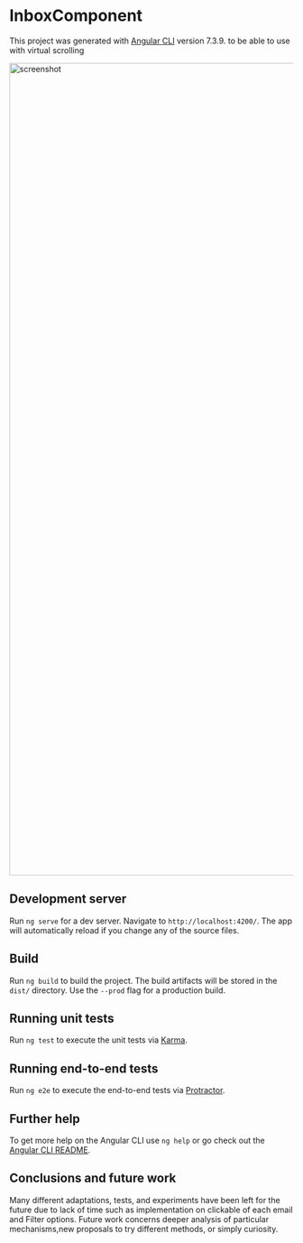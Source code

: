 # InboxComponent

This project was generated with [Angular CLI](https://github.com/angular/angular-cli) version 7.3.9. to be able to use with virtual scrolling 

<img width="1440" alt="screenshot" src="https://user-images.githubusercontent.com/16693442/58366396-cc3dbd00-7efb-11e9-91e4-af87ba902bf6.png">

## Development server

Run `ng serve` for a dev server. Navigate to `http://localhost:4200/`. The app will automatically reload if you change any of the source files.

## Build

Run `ng build` to build the project. The build artifacts will be stored in the `dist/` directory. Use the `--prod` flag for a production build.

## Running unit tests

Run `ng test` to execute the unit tests via [Karma](https://karma-runner.github.io).

## Running end-to-end tests

Run `ng e2e` to execute the end-to-end tests via [Protractor](http://www.protractortest.org/).

## Further help

To get more help on the Angular CLI use `ng help` or go check out the [Angular CLI README](https://github.com/angular/angular-cli/blob/master/README.md).

## Conclusions and future work
Many different adaptations, tests, and experiments have been left for the future due to lack
of time such as implementation on clickable of each email and Filter options. Future work concerns deeper analysis of particular mechanisms,new proposals to try different methods, or simply curiosity.

